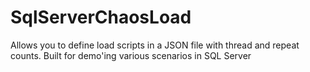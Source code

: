 # SqlServerChaosLoad
Allows you to define load scripts in a JSON file with thread and repeat counts. Built for demo'ing various scenarios in SQL Server
